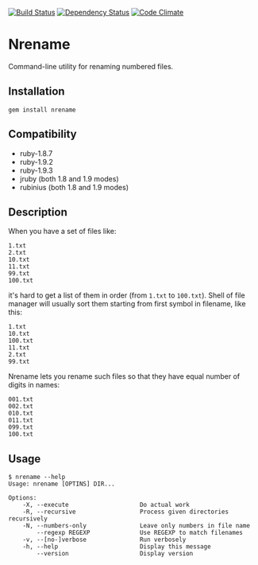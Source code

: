 [![Build Status](https://secure.travis-ci.org/vderyagin/nrename.png)](http://travis-ci.org/vderyagin/nrename)
[![Dependency Status](https://gemnasium.com/vderyagin/nrename.png)](https://gemnasium.com/vderyagin/nrename)
[![Code Climate](https://codeclimate.com/badge.png)](https://codeclimate.com/github/vderyagin/nrename)

# Nrename

Command-line utility for renaming numbered files.

## Installation ##

```
gem install nrename
```

## Compatibility ##

* ruby-1.8.7
* ruby-1.9.2
* ruby-1.9.3
* jruby (both 1.8 and 1.9 modes)
* rubinius (both 1.8 and 1.9 modes)

## Description ##


When you have a set of files like:

```
1.txt
2.txt
10.txt
11.txt
99.txt
100.txt
```

it's hard to get a list of them in order (from `1.txt` to `100.txt`). Shell of
file manager will usually sort them starting from first symbol in filename,
like this:

```
1.txt
10.txt
100.txt
11.txt
2.txt
99.txt
```

Nrename lets you rename such files so that they have equal number of digits in
names:

```
001.txt
002.txt
010.txt
011.txt
099.txt
100.txt
```

## Usage ##

```
$ nrename --help
Usage: nrename [OPTINS] DIR...

Options:
    -X, --execute                    Do actual work
    -R, --recursive                  Process given directories recursively
    -N, --numbers-only               Leave only numbers in file name
        --regexp REGEXP              Use REGEXP to match filenames
    -v, --[no-]verbose               Run verbosely
    -h, --help                       Display this message
        --version                    Display version
```
